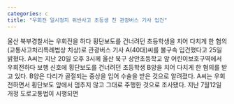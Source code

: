 ```yaml
---
categories: c
title: "우회전 일시정지 위반사고 초등생 친 관광버스 기사 입건"
---
```

울산 북부경찰서는 우회전을 하다 횡단보도를 건너려던 초등학생을 치어 다치게 한 혐의(교통사고처리특례법상 치상)로 관광버스 기사 A(40대)씨를 불구속 입건했다고 25일 밝혔다. A씨는 지난 20일 오후 3시께 울산 북구 상안초등학교 앞 어린이보호구역에서 우회전하다 보행 신호에 횡단보도를 건너려던 초등학생 B양을 치어 다치게 한 혐의를 받고 있다. B양은 다리가 골절되는 중상을 입어 수술을 받은 것으로 알려졌다. A씨는 우회전하면서 횡단보도 앞에서 멈추지 않고 그대로 주행한 것으로 조사됐다. 지난 7월12일 개정 도로교통법이 시행되면